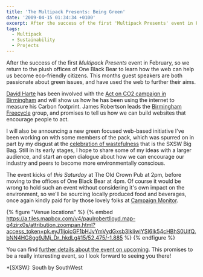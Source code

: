 ```yaml
---
title: 'The Multipack Presents: Being Green'
date: '2009-04-15 01:34:34 +0100'
excerpt: After the success of the first 'Multipack Presents' event in February, so we return to the plush offices of One Black Bear to learn how the web can help us become eco-friendly citizens.
tags:
  - Multipack
  - Sustainability
  - Projects
---
```

After the success of the first <cite>Multipack Presents</cite> event in February, so we return to the plush offices of One Black Bear to learn how the web can help us become eco-friendly citizens. This months guest speakers are both passionate about green issues, and have used the web to further their aims.

[David Harte][1] has been involved with the [Act on CO2 campaign in Birmingham][2] and will show us how he has been using the internet to measure his Carbon footprint. James Robertson leads the [Birmingham Freecycle][3] group, and promises to tell us how we can build websites that encourage people to act.

I will also be announcing a new green focused web-based initiative I've been working on with some members of the pack, which was spurred on in part by my disgust at the [celebration of wastefulness][4] that is the SXSW Big Bag. Still in its early stages, I hope to share some of my ideas with a larger audience, and start an open dialogue about how we can encourage our industry and peers to become more environmentally conscious.

The event kicks of *this Saturday* at The Old Crown Pub at 2pm, before moving to the offices of One Black Bear at 4pm. Of course it would be wrong to hold such an event without considering it's own impact on the environment, so we'll be sourcing locally produced food and beverages, once again kindly paid for by those lovely folks at [Campaign Monitor][5].

{% figure "Venue locations" %}
{% embed https://a.tiles.mapbox.com/v4/paulrobertlloyd.map-g4zirx0s/attribution,zoompan.html?access_token=pk.eyJ1IjoicGF1bHJvYmVydGxsb3lkIiwiYSI6Ik54cHBhS0UifQ.bNN4HG8gg9JMj_Dr_hkdLg#15/52.475/-1.885 %}
{% endfigure %}

You can find [further details about the event on upcoming][6]. This promises to be a really interesting event, so I look forward to seeing you there!

[1]: http://daveharte.com/
[2]: http://campaigns.direct.gov.uk/actonco2/home/people-power/people-power/Birmingham/
[3]: http://groups.yahoo.com/group/birmingham_freecycle/
[4]: /2009/03/nothing_green_about_sxsw/
[5]: http://www.campaignmonitor.com/
[6]: http://upcoming.yahoo.com/event/2358175/

*[SXSW]: South by SouthWest